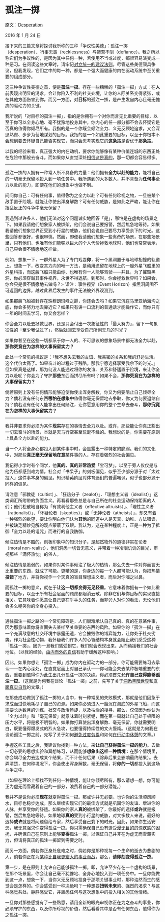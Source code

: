 # 孤注一掷

原文：[Desperation](https://mindingourway.com/desperation/)

2016 年 1 月 24 日

接下来的三篇文章将探讨我所称的三种「争议性美德」：孤注一掷（desperation）、行事无畏（recklessness）与桀骜不驯（defiance）。我之所以称它们为争议性的，是因为其中任何一种，若使用不当或过度，都很容易演变成一种恶习。在阅读这些文章时，请牢记[对立统一的建议法则](http://slatestarcodex.com/2014/03/24/should-you-reverse-any-advice-you-hear)。尽管这些美德颇具争议，但我发现，它们之中的每一种，都是一个强大而健康的内在驱动系统中至关重要的组成部分。

这三种争议性美德之首，便是**孤注一掷**。存在一些糟糕的「孤注一掷」方式：在**人**前表现出明显的渴求，会让你陷入不利的社交处境，让你的人际关系变得紧张，或在其他方面伤害到你。而另一方面，对**目标**的孤注一掷，是产生发自内心且毫无愧疚的驱动力的关键。

我所说的「对目标的孤注一掷」，指的是你拥有一个对你而言无比重要的目标，以至于你可以全身心地、毫不犹豫地投身其中，你内心的任一部分都不会去怀疑它是否真的值得你倾尽所有。我指的是一个你既会倾注全力、义无反顾地追求，又会深思熟虑、步步为营地谋划的目标。我指的是一个如此重要的目标，以至于你根本不会想到要去怀疑自己能否实现它，而只会思考实现它的**这条**路是否优于**那条**路。

以我的经验来看，真正强大的内在动机，要求你能够像有某种价值连城的东西正处在危险中那般去奋斗。而如果你从直觉深处[相信这是真的](https://mindingourway.com/the-value-of-a-life/)，那一切都会容易得多。

------

孤注一掷的人拥有一种常人所不具备的力量：他们拥有**全力以赴的能力**，能将自己的一切毫无保留地投入到一项任务中。我所遇到的大多数人，并不具备为**任何事**全力以赴的能力，即便在他们的想象中也做不到。

问问你自己：可有任何事，值得**你**为之全力以赴？可有任何珍视之物，一旦被某个敌手置于险境，就能让你使出浑身解数？可有任何威胁，是如此之严峻，能让你在拨乱反正的斗争中毫无保留？

我遇到过许多人，他们无法对这个问题诚实地回答「是」，哪怕是在虚构的场景之下。如果我请他们想象家人被绑架，他们会说自己要报警，然后焦急地等待。如果我请他们想象世界正受到小行星的威胁，他们会说自己要尽力享受余下的时光。这些回答都很好，也很审慎。然而，即便我请他们想象一些离奇的场景，在那些场景里，只有他们、也唯有他们能够以巨大的个人代价拯救地球时，他们也常常表示，自己只会很不情愿地这样做。

例如，想象一下，一群外星人为了专门戏耍**你**，将一个黑洞置于与地球相撞的轨道上。想象一下，改变其方向的唯一方法，是动用遗留在地球上的一艘外星飞船里的外星科技，而这艘飞船只能由你、也唯有你一人能够驾驶——并且，为了摧毁黑洞，你必须穿越其事件视界，永世不得返航。到那时，你会拯救世界吗？如果会，你会只是很不情愿地去做吗？> 译注：事件视界（Event Horizon）指黑洞周围不可返回的边界，越过此界后发生的事件无法被外界观测到。

如果那艘飞船被封存在珠穆朗玛峰之巅，你还会去吗？如果它沉在马里亚纳海沟之底，你会多努力地去靠近它？如果只有讲一口流利的普通话才能操作它，而你只有一年的时间去学习，你又会怎样？

你会全力以赴去拯救世界，还是只会付出一次象征性的「最大努力」，留下一句象征性的「至少我试过了」，然后就回去享受自己所剩无几的时光？

如果你甚至在这些一切都系于你一人的、不可思议的想象场景中都无法全力以赴，**那你究竟在为怎样的大事保留实力？**

此处一个常见的抗议是：「我不想失去我的友谊、我亲密的关系和我的舒适生活。这个代价太高了。如果奋斗的过程过于残酷，那我宁愿选择享受我余下的时光。」但如果真是这样，那为何没人能通过将你的友谊、关系和舒适置于险境，来让你全力以赴呢？你会为了守护**那些**东西而拼尽所有吗？如果不会，**那你究竟在为怎样的大事保留实力？**

倘若原则上没有任何情形能够迫使你使出浑身解数，你又为何要阻止自己倾尽全力？倘若没有任何东西**哪怕在想象中**值得你毫无保留地去争取，你又为何要退缩自持？倘若没有任何人能拿出任何赌注，让你愿意用你的整个生命去奋斗，**那你究竟在为怎样的大事保留实力？**

------

我并非要求你必须为某件**现实**存在的事情去全力以赴。或许，那些能让你真正豁出一切去奋斗的场景，本就是天马行空甚至荒诞不经的。我想说的是，你需要在原则上具备全力以赴的能力。

当一个人将全身心都投入到某件事中时，会显露出一种特定的脆弱。我们的文化中，对那些**真正毫无保留地在意**某件事的人，存在着强烈的社会偏见。

我记得小学时有个同学，他**真的、真的非常热爱**「宝可梦」，以至于旁人仅仅是与他为伍都感到难为情。社会对「书呆子」的刻板偏见，似乎至少部分源于对「太过投入」这件事本身的偏见。知识精英阶层对体育迷们的普遍嘲讽，似乎也部分源于同样的偏见。

请注意「邪教徒（cultist）」、「狂热分子（zealot）」、「理想主义者（idealist）」这类词汇所附带的负面含义。再看看那些总是与自己所在的社会运动保持距离的人们；他们松散地自称为「有效利他主义者（effective altruists）」、「理性主义者（rationalist）」、「怀疑论者（skeptics）」或「无神论者（atheists）」，却又有着一种强烈的欲望，要让你明白他们认为**其他**的同道中人是天真、幼稚、方法错误，并被缺乏精妙见解的观点蒙蔽了双眼。我认为，这在某种程度上，正是一种为了抵御「全力以赴的诅咒」而进行的自我防御。

倾注热情是不酷的。刻板印象中的知识分子，是超然物外的道德非实在论者（moral non-realist），他们洞悉一切皆无意义，并带着一种冷眼讥诮的目光，审视那些「满怀热忱」的俗人。

倾注热情是脆弱的。如果你对某件事倾注了极大的热情，那么失去一件对你而言无比重要的东西，就成了可能。更糟的是，你身边的每一个人都可能认为，你把热情**投错**了地方，并将你视作一个天真的盲目理想主义者，而后对你嗤之以鼻。

而孤注一掷的意义，就在于**让这一切都变得无足轻重**。它意味着你拥有一个如此重要的目标，以至于所有社会层面的顾虑都烟消云散，除非它们与你目标的实现直接相关。它意味着你愿意让自己更在乎手头的任务，而非旁人对你的看法，无论他们会多么嘲笑你的全身心投入。

------

通往孤注一掷之路的一个常见障碍是，人们很难承认自己真的、真的在意某件事，因为那意味着你将直面失去某样至关重要的东西的风险。如果你的「孤注一掷」在一个充满敌意的社交环境中暴露无遗，它会摧毁你的博弈能力，让你处于社交劣势。作为社会性动物，我怀疑我们许多人的心智结构本身就会阻止我们感受这种「孤注一掷」，因为一旦我们感受到它，我们就会表现出来，从而动摇我们的社会地位。（以我的经验，[由内而外的自信](https://mindingourway.com/confidence-all-the-way-up/)有助于缓解这种影响。）

因此，如果你想让「孤注一掷」成为你内在驱动力的一部分，你可能需要练习去承认——在内心深处，在直觉层面上对自己承认——你可能会失去某种极端重要的东西，重要到值得你为此生出几分孤注一掷的决绝。你必须首先**允许自己变得能够孤注一掷**。（这就是为何我在谈论「孤注一掷」之前，先写了关于[洞悉黑暗世界](https://mindingourway.com/see-the-dark-world/)和[直面真实自我](https://mindingourway.com/come-to-your-terms/)的文章。）

在那些成功做到了孤注一掷的人当中，有一种常见的失败模式，那就是他们因急于求成而过快地耗尽了自己的资源。如果你必须进入一艘沉在海底的外星飞船，而这需要长达数月的训练、社交与政治斡旋，以及枯燥的搜寻，那么，仅仅因为你认为「全力以赴」和「毫无保留」就意味着时刻紧绷，而在第一周就让自己处于极限的压力水平，将是极不明智的。如果你打算使出浑身解数、毫无保留，你就需要明白，既要懂得爆发式的烈火急攻，也要懂得持续性的文火慢炖。（这就是为何我在谈论孤注一掷之前，先写了关于如何[避免过度劳累](https://mindingourway.com/stop-before-you-drop/)和如何[在行动中休憩](https://mindingourway.com/rest-in-motion/)的文章。）

手握这些工具之后，我建议你找到一种方法，来**让自己获得孤注一掷的能力**。去做一切必要的思想实验和冥想练习，从而能够**想象出这样一种情境**：在那个情境里，你会竭尽全力去达成某个结果，而不计任何后果（除非后果会影响最终结果）。去弄清楚，在何种境况下，你会使出浑身解数，毫无保留，将**你的一切**都投入到这场斗争之中。

（如果在理论上都找不到任何一种情境，能让你倾尽所有，那么请想一想，你可能正为虚无而雪藏着自己的一部分，浪费着自己的一部分潜能。）

我并不是说你必须**现在**就变得孤注一掷。那或许并无必要。也许你的生活顺风顺水，目标也稳步达成，那么继续实现它们的最佳方式就是巩固你的友谊、增进你的人脉，并享受你的舒适。如果你的家人**真的**被绑架了，你最好的选择**或许**就是报警，然后焦急地等待。如果地球**真的**受到小行星的威胁，对大多数人来说，最好的选择**或许**就是将问题留给专家，然后享受自己剩下的时光。因此，如果你生活安逸，我无意强求你变得孤注一掷。你只需确保自己没有遭受[漫无目的的愧疚感](https://mindingourway.com/youre-allowed-to-fight-for-something/)的困扰，并确保自己在原则上能够**变得**孤注一掷，以保证自己并非在为虚无而雪藏实力，但请将真正的孤注一掷留到需要之时。

而另一方面，倘若你正身处危难之时，倘若你是那种视每一个生命的逝去为悲剧的人，倘若你正在为[某种比自我更宏大的事业而战](https://mindingourway.com/caring-about-some/)，那么，**请即刻变得孤注一掷**。

第一步，是在原则上允许自己能够孤注一掷。即，允许至少存在一个虚构的场景，在那个场景里，你会让自己毫不犹豫地、全身心地投入到一项任务中。一旦你能做到这一点，想象一下，当你义无反顾地投身于那项关键事业时，那种油然而生的感觉会是怎样的。你会感受到一种决绝吗？一种想要**扭转未来**的、强烈的渴求？与这种感觉共处，静静感受它，并熟悉任何与这次想象中的投入相关的其他情绪。

一旦你对那些感觉有了一些熟悉，请用全新的眼光审视你正在为之奋斗的事业，你必须守护的东西，以及你所珍视的价值，然后看看其中是否有任何东西，值得你为之孤注一掷。